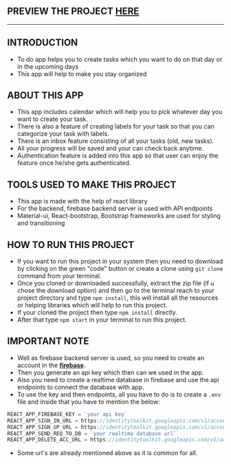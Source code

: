 ## PREVIEW THE PROJECT [**HERE**](https://kiwi-to-do.netlify.app/)

---

## INTRODUCTION

- To do app helps you to create tasks which you want to do on that day or in the upcoming days
- This app will help to make you stay organized

## ABOUT THIS APP

- This app includes calendar which will help you to pick whatever day you want to create your task.
- There is also a feature of creating labels for your task so that you can categorize your task with labels.
- There is an inbox feature consisting of all your tasks (old, new tasks).
- All your progress will be saved and your can check back anytime.
- Authentication feature is added into this app so that user can enjoy the feature once he/she gets authenticated.

## TOOLS USED TO MAKE THIS PROJECT

- This app is made with the help of react library
- For the backend, firebase backend server is used with API endpoints
- Material-ui, React-bootstrap, Bootstrap frameworks are used for styling and transitioning

## HOW TO RUN THIS PROJECT

- If you want to run this project in your system then you need to download by clicking on the green "code" button or create a clone using `git clone` command from your terminal.
- Once you cloned or downloaded successfully, extract the zip file (if u chose the download option) and then go to the terminal reach to your project directory and type `npm install`, this will install all the resources or helping libraries which will help to run this project.
- If your cloned the project then type `npm install` directly.
- After that type `npm start` in your terminal to run this project.

## IMPORTANT NOTE

- Well as firebase backend server is used, so you need to create an account in the [**firebase**](https://firebase.google.com/).
- Then you generate an api key which then can we used in the app.
- Also you need to create a realtime database in firebase and use the api endpoints to connect the database with app.
- To use the key and then endpoints, all you have to do is to create a `.env` file and inside that you have to mention the below:

```javascript
REACT_APP_FIREBASE_KEY = `your api key`
REACT_APP_SIGN_IN_URL = https://identitytoolkit.googleapis.com/v1/accounts:signInWithPassword?
REACT_APP_SIGN_UP_URL = https://identitytoolkit.googleapis.com/v1/accounts:signUp?
REACT_APP_SEND_REQ_TO_DB = `your realtime database url`
REACT_APP_DELETE_ACC_URL = https://identitytoolkit.googleapis.com/v1/accounts:delete
```

- Some url's are already mentioned above as it is common for all.
